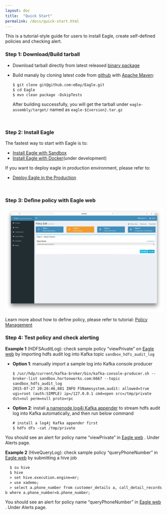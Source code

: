 ```yaml
---
layout: doc
title:  "Quick Start" 
permalink: /docs/quick-start.html
---
```


This is a tutorial-style guide for users to install Eagle, create self-defined policies and checking alert.

### Step 1: Download/Build tarball

* Download tarball directly from latest released [binary package](http://66.211.190.194/eagle-0.1.0.tar.gz)

* Build manaly by cloning latest code from [github](https://github.com/ebay/eagle) with [Apache Maven](https://maven.apache.org/):

	  $ git clone git@github.com:eBay/Eagle.git
	  $ cd Eagle
	  $ mvn clean package -DskipTests

	After building successfully, you will get the tarball under `eagle-assembly/target/` named as `eagle-${version}.tar.gz`
<br/>

### Step 2: Install Eagle
The fastest way to start with Eagle is to:

* [Install Eagle with Sandbox](/docs/deployment-in-sandbox.html)
* [Install Eagle with Docker](https://github.com/eBay/Eagle/issues/2)(under development)

If you want to deploy eagle in production environment, please refer to:

* [Deploy Eagle in the Production](/docs/deployment-in-production.html)
<br/>

### Step 3: Define policy with Eagle web

![](/images/docs/hdfs-policy1.png)

Learn more about how to define policy, please refer to tutorial: [Policy Management](/docs/hdfs-policy.html)
<br/>

### Step 4: Test policy and check alerting

**Example 1** (HDFSAuditLog): check sample policy “viewPrivate” on [Eagle web](http://localhost:9099/eagle-service) by importing hdfs audit log into Kafka
topic `sandbox_hdfs_audit_log`

  * **Option 1**: manually import a sample log into Kafka console producer

        $ /usr/hdp/current/kafka-broker/bin/kafka-console-producer.sh --broker-list sandbox.hortonworks.com:6667 --topic sandbox_hdfs_audit_log
        2015-07-27 20:26:46,881 INFO FSNamesystem.audit: allowed=true ugi=root (auth:SIMPLE) ip=/127.0.0.1 cmd=open src=/tmp/private dst=nul perm=null proto=rpc
  * **Option 2**: install [a namenode log4j Kafka appender](/docs/import-hdfs-auditLog.html) to stream hdfs audit log into Kafka automatically, and then run below command

        # install a log4j Kafka appender first
        $ hdfs dfs -cat /tmp/private

  You should see an alert for policy name “viewPrivate” in [Eagle web](http://localhost:9099/eagle-service) . Under Alerts page.

**Example 2** (HiveQueryLog): check sample policy “queryPhoneNumber” in [Eagle web](http://localhost:9099/eagle-service) by submitting a hive job

      $ su hive
      $ hive
      > set hive.execution.engine=mr;
      > use xademo;
      > select a.phone_number from customer_details a, call_detail_records b where a.phone_number=b.phone_number;

  You should see an alert for policy name “queryPhoneNumber” in [Eagle web](http://localhost:9099/eagle-service) . Under Alerts page.

<br/>

<br/>
